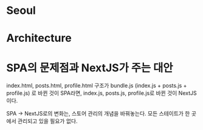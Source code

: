 # Seoul

# Architecture

# SPA의 문제점과 NextJS가 주는 대안

index.html, posts.html, profile.html 구조가
bundle.js (index.js + posts.js + profile.js) 로 바뀐 것이 SPA라면,
index.js, posts.js, profile.js로 바뀐 것이 NextJS이다.

SPA -> NextJS로의 변화는, 스토어 관리의 개념을 바꿔놓는다.
모든 스테이트가 한 곳에서 관리되고 있을 필요가 없다.
